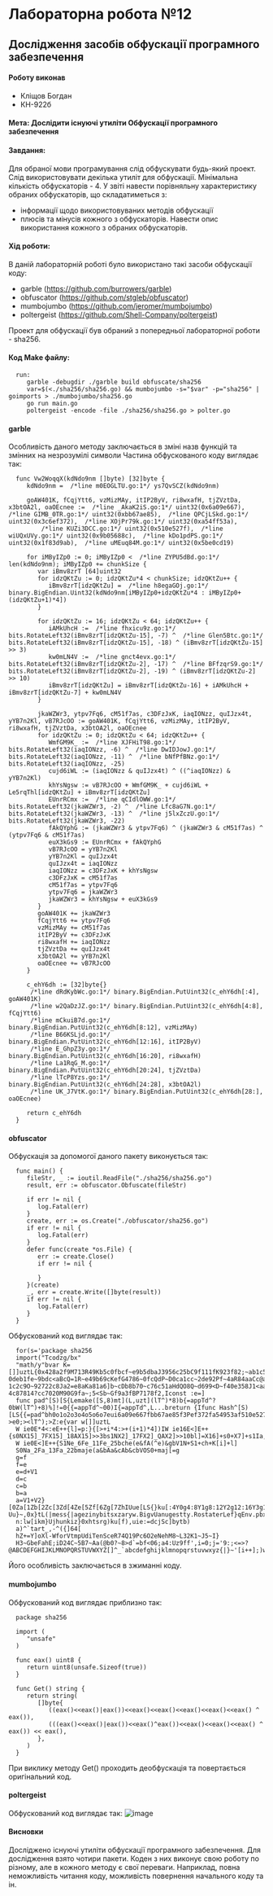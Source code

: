 # Лабораторна робота №12
## Дослідження засобів обфускації програмного забезпечення
#### Роботу виконав
- Кліщов Богдан
- КН-922б
#### Мета: Дослідити існуючі утиліти Обфускації програмного забезпечення
#### Завдання:
Для обраної мови програмування слід обфускувати будь-який проект.
Слід використовувати декілька утиліт для обфускації. Мінімальна кількість обфускаторів - 4. У звіті навести порівняльну характеристику обраних обфускаторів, що складатиметься з:
- інформації щодо використовуваних методів обфускації
- плюсів та мінусів кожного з обфускаторів.
Навести опис використання кожного з обраних обфускаторів.

#### Хід роботи:
В даній лабораторній роботі було використано такі засоби обфускації коду:
- garble (https://github.com/burrowers/garble)
- obfuscator (https://github.com/stgleb/obfuscator)
- mumbojumbo (https://github.com/jeromer/mumbojumbo)
- poltergeist (https://github.com/Shell-Company/poltergeist)

Проект для обфускації був обраний з попередньої лабораторної роботи - sha256. 

#### Код Make файлу:
      run:
         garble -debugdir ./garble build obfuscate/sha256
         var=$(<./sha256/sha256.go) && mumbojumbo -s="$var" -p="sha256" | goimports > ./mumbojumbo/sha256.go
         go run main.go
         poltergeist -encode -file ./sha256/sha256.go > polter.go

#### garble
Особливість даного методу заключається в зміні назв функцій та змінних на незрозумілі символи
Частина обфускованого коду виглядає так:

      func Vw2WoqqX(kdNdo9nm []byte) [32]byte {
         kdNdo9nm =  /*line m0EOGLTU.go:1*/ ys7QvSCZ(kdNdo9nm)

         goAW401K, fCqjYtt6, vzMizMAy, itIP2ByV, ri8wxafH, tjZVztDa, x3btOA2l, oaOEcnee :=  /*line _AkaK2iS.go:1*/ uint32(0x6a09e667),  /*line GIMB_0TR.go:1*/ uint32(0xbb67ae85),  /*line QPCjLSkd.go:1*/ uint32(0x3c6ef372),  /*line XOjPr79k.go:1*/ uint32(0xa54ff53a),
             /*line KUZi3DCC.go:1*/ uint32(0x510e527f),  /*line wiUQxUVy.go:1*/ uint32(0x9b05688c),  /*line kDo1pdPS.go:1*/ uint32(0x1f83d9ab),  /*line uMEuq84M.go:1*/ uint32(0x5be0cd19)

         for iMByIZp0 := 0; iMByIZp0 <  /*line ZYPU5dBd.go:1*/ len(kdNdo9nm); iMByIZp0 += chunkSize {
            var iBmv8zrT [64]uint32
            for idzQKtZu := 0; idzQKtZu*4 < chunkSize; idzQKtZu++ {
               iBmv8zrT[idzQKtZu] =  /*line h8egaGOj.go:1*/ binary.BigEndian.Uint32(kdNdo9nm[iMByIZp0+idzQKtZu*4 : iMByIZp0+(idzQKtZu+1)*4])
            }

            for idzQKtZu := 16; idzQKtZu < 64; idzQKtZu++ {
               iAMkUhcH :=  /*line fhxicu9z.go:1*/ bits.RotateLeft32(iBmv8zrT[idzQKtZu-15], -7) ^  /*line Glen5Btc.go:1*/ bits.RotateLeft32(iBmv8zrT[idzQKtZu-15], -18) ^ (iBmv8zrT[idzQKtZu-15] >> 3)
               kw0mLN4V :=  /*line gnct4evx.go:1*/ bits.RotateLeft32(iBmv8zrT[idzQKtZu-2], -17) ^  /*line BFfzqrS9.go:1*/ bits.RotateLeft32(iBmv8zrT[idzQKtZu-2], -19) ^ (iBmv8zrT[idzQKtZu-2] >> 10)
               iBmv8zrT[idzQKtZu] = iBmv8zrT[idzQKtZu-16] + iAMkUhcH + iBmv8zrT[idzQKtZu-7] + kw0mLN4V
            }

            jkaWZWr3, ytpv7Fq6, cM51f7as, c3DFzJxK, iaqIONzz, quIJzx4t, yYB7n2Kl, vB7RJcOO := goAW401K, fCqjYtt6, vzMizMAy, itIP2ByV, ri8wxafH, tjZVztDa, x3btOA2l, oaOEcnee
            for idzQKtZu := 0; idzQKtZu < 64; idzQKtZu++ {
               WmfGM9K_ :=  /*line XJFHiT98.go:1*/ bits.RotateLeft32(iaqIONzz, -6) ^  /*line DwIDJowJ.go:1*/ bits.RotateLeft32(iaqIONzz, -11) ^  /*line bNfPfBNz.go:1*/ bits.RotateLeft32(iaqIONzz, -25)
               cujd6iWL := (iaqIONzz & quIJzx4t) ^ ((^iaqIONzz) & yYB7n2Kl)
               khYsNgsw := vB7RJcOO + WmfGM9K_ + cujd6iWL + Le5rqThl[idzQKtZu] + iBmv8zrT[idzQKtZu]
               EUnrRCmx :=  /*line qCIdlOWW.go:1*/ bits.RotateLeft32(jkaWZWr3, -2) ^  /*line Lfc8aG7N.go:1*/ bits.RotateLeft32(jkaWZWr3, -13) ^  /*line j5lxZczU.go:1*/ bits.RotateLeft32(jkaWZWr3, -22)
               fAkQYphG := (jkaWZWr3 & ytpv7Fq6) ^ (jkaWZWr3 & cM51f7as) ^ (ytpv7Fq6 & cM51f7as)
               euX3kGs9 := EUnrRCmx + fAkQYphG
               vB7RJcOO = yYB7n2Kl
               yYB7n2Kl = quIJzx4t
               quIJzx4t = iaqIONzz
               iaqIONzz = c3DFzJxK + khYsNgsw
               c3DFzJxK = cM51f7as
               cM51f7as = ytpv7Fq6
               ytpv7Fq6 = jkaWZWr3
               jkaWZWr3 = khYsNgsw + euX3kGs9
            }
            goAW401K += jkaWZWr3
            fCqjYtt6 += ytpv7Fq6
            vzMizMAy += cM51f7as
            itIP2ByV += c3DFzJxK
            ri8wxafH += iaqIONzz
            tjZVztDa += quIJzx4t
            x3btOA2l += yYB7n2Kl
            oaOEcnee += vB7RJcOO
         }

         c_ehY6dh := [32]byte{}
          /*line dRdKybWc.go:1*/ binary.BigEndian.PutUint32(c_ehY6dh[:4], goAW401K)
          /*line w2QaDzJZ.go:1*/ binary.BigEndian.PutUint32(c_ehY6dh[4:8], fCqjYtt6)
          /*line mCkuiB7d.go:1*/ binary.BigEndian.PutUint32(c_ehY6dh[8:12], vzMizMAy)
          /*line B66KSLjd.go:1*/ binary.BigEndian.PutUint32(c_ehY6dh[12:16], itIP2ByV)
          /*line E_GhpZ3y.go:1*/ binary.BigEndian.PutUint32(c_ehY6dh[16:20], ri8wxafH)
          /*line La1RqG_M.go:1*/ binary.BigEndian.PutUint32(c_ehY6dh[20:24], tjZVztDa)
          /*line lTcP8Yzs.go:1*/ binary.BigEndian.PutUint32(c_ehY6dh[24:28], x3btOA2l)
          /*line UK_J7VtK.go:1*/ binary.BigEndian.PutUint32(c_ehY6dh[28:], oaOEcnee)

         return c_ehY6dh
      }

#### obfuscator
Обфускація за допомогої даного пакету виконується так:

      func main() {
         fileStr, _ := ioutil.ReadFile("./sha256/sha256.go")
         result, err := obfuscator.Obfuscate(fileStr)

         if err != nil {
            log.Fatal(err)
         }
         create, err := os.Create("./obfuscator/sha256.go")
         if err != nil {
            log.Fatal(err)
         }
         defer func(create *os.File) {
            err := create.Close()
            if err != nil {

            }
         }(create)
         _, err = create.Write([]byte(result))
         if err != nil {
            log.Fatal(err)
         }
      }
      
Обфускований код виглядає так:

      for(s='package sha256
      import("Tcodzg/bx"
      "math/y"bvar K=[]]uztL{0x428a2f9M713R49Kb5c0fbcf~e9b5dbaJ3956c25bC9f111fK923f82;~ab1c5edJd807aa9M12835@KD3185GC50c7dcH72G5dR?0deb1fe~9bdc<aBcQ=1R~e49b69cKefG4786~0fcQdP~D0ca1cc~2de92Pf~4aR84aaCc@a9dc~76f988da~983e5152~a831P6d~@0L7cM=597fcBPe00=Hd5a7914B<ca635K1429296B27b70a8JO1b213M4d2PdfcC3380d1H650a7354~766a0abb?1c2c9O~92722c8Ja2=e8aKa81a6]b~cDb8b70~c76c51aHdQO8Q~d699<D~f40e358J1<aa070~Q;c116~1e376c0M2R87Rc~34@bcbJ391c0cbH4ed8a;aCb9cc;f~68O69HR8f8Oe~78a5636f?4c87814?cc7020M90G9fa~;5<Sb~Gf9a3fBP7178f2,Iconst :e=]
      func pad^[S)[S{Lemake([S,8)mt](L,uzt](lT^)*8)b{=appTd^?0bW(lT^)+8)%]!=0{{=appTd^~00)I{=appTd^,L...breturn {Ifunc Hash^[S)[LS{{=pad^bh0o1o2o3o4o5o6o7eui6a09e667fbb67ae85f3Pef372fa54953af510e52799@5688cf1f83d9a=5G0cdQbW >e0;><lT^);>Z:e{var w[]]uztL
      W ie0E*4<:eE++{l]=p:}{[>+i*4:>+(i+1)*4])IW ie16E<]E++{s0NX15]_7FX15]_18AX15]>>3bs1NX2]_17FX2]_QAX2]>>10bl]=X16]+s0+X7]+s1Ia,b,c,d,e,f,goN0o1o2o3o4o5o6o7
      W ie0E<]E++{S1Ne_6Fe_11Fe_25bche(e&fA(^e)&gbV1N+S1+ch+K[i]+l]
      S0Na_2Fa_13Fa_22bmaje(a&bAa&cAb&cbVOS0+maj[=g
      g=f
      f=e
      e=d+V1
      d=c
      c=b
      b=a
      a=V1+V2}[0Za[1Zb[2Zc[3Zd[4Ze[5Zf[6Zg[7ZhIUue[LS{}ku[:4Y0g4:8Y1g8:12Y2g12:16Y3g16:20Y4g20:DY5gD:28Y6g28:Y7breturn Uu}~,0x}tL(|mess{|agezinybitsxzaryw.BigvUanugestty.RostaterLef}qEnv.pbxwqo,hnpPutm
      n:lw[ikm}Ujhunkiz}0xhtsrg)ku[f),uie:=dcjSc]bytb)
      a)^`tart_,-^({]64[
      hZ+=Y]oXl-WforVtmpUdiTenSceR74Q19Pc6O2eNehM8~L32K1~J5~I}
      H3~GbeFahE;iD24C~5B7~Aa(@b0?~8>d`=bf<06;a4:Uz9ff',i=0;j='9:;<=>?@ABCDEFGHIJKLMNOPQRSTUVWXYZ[]^_`abcdefghijklmnopqrstuvwxyz{|}~'[i++];)with(s.split(j))s=join(pop());eval(s)
      
Його особливість заключається в зжиманні коду.

#### mumbojumbo
Обфускований код виглядає приблизно так:

      package sha256

      import (
         "unsafe"
      )

      func eax() uint8 {
         return uint8(unsafe.Sizeof(true))
      }

      func Get() string {
         return string(
            []byte{
               ((eax()<<eax()|eax())<<eax()<<eax()<<eax()<<eax()<<eax() ^ eax()),
               (((eax()<<eax()|eax())<<eax()^eax())<<eax()<<eax()<<eax() ^ eax()) << eax(),
            },
         )
      }
При виклику методу Get() проходить деобфускація та повертається оригінальний код.

#### poltergeist
Обфускований код виглядає так:
![image](https://user-images.githubusercontent.com/88532388/205436691-27a4e5bf-ab02-481c-b031-1110e44bcf79.png)

#### Висновки
Досліджено існуючі утиліти обфускації програмного забезпечення. Для дослідження взято чотири пакети. Коден з них виконує свою роботу по різному, але в кожного методу є свої переваги. Наприклад, повна неможливість читання коду, можливість повернення начального коду та ін.
